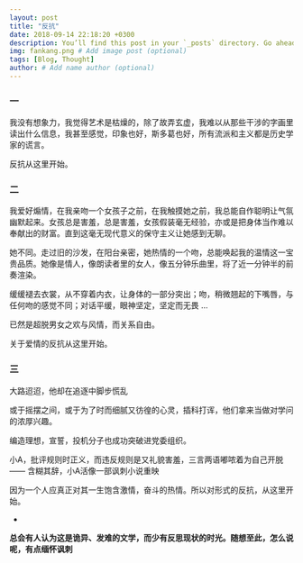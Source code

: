 ```yaml
---
layout: post
title: "反抗"
date: 2018-09-14 22:18:20 +0300
description: You’ll find this post in your `_posts` directory. Go ahead and edit it and re-build the site to see your changes. # Add post description (optional)
img: fankang.png # Add image post (optional)
tags: [Blog, Thought]
author: # Add name author (optional)
---
```




### 一

我没有想象力，我觉得艺术是枯燥的，除了故弄玄虚，我难以从那些干涉的字画里读出什么信息，我甚至感觉，印象也好，斯多葛也好，所有流派和主义都是历史学家的谎言。

反抗从这里开始。





### 二

我爱好煽情，在我亲吻一个女孩子之前，在我触摸她之前，我总能自作聪明让气氛幽默起来。女孩总是害羞，总是害羞，女孩假装毫无经验，亦或是把身体当作难以奉献出的财富。直到这毫无现代意义的保守主义让她感到无聊。

她不同。走过旧的沙发，在阳台亲密，她热情的一个吻，总能唤起我的温情这一宝贵品质。她像是情人，像朗读者里的女人，像五分钟乐曲里，将了近一分钟半的前奏渲染。

缓缓褪去衣裳，从不穿着内衣，让身体的一部分突出；吻，稍微翘起的下嘴唇，与任何吻的感觉不同；对话平缓，眼神坚定，坚定而无畏 ...

已然是超脱男女之欢与风情，而关系自由。

关于爱情的反抗从这里开始。





### 三

大路迢迢，他却在追逐中脚步慌乱

或于摇摆之间，或于为了时而细腻又彷徨的心灵，插科打诨，他们拿来当做对学问的浓厚兴趣。

编造理想，宣誓，投机分子也成功突破进党委组织。

小A，批评规则时正义，而违反规则是又礼貌害羞，三言两语嘟哝着为自己开脱 —— 含糊其辞，小A活像一部讽刺小说重映



因为一个人应真正对其一生饱含激情，奋斗的热情。所以对形式的反抗，从这里开始。





-



**总会有人认为这是诡异、发难的文学，而少有反思现状的时光。随想至此，怎么说呢，有点缅怀讽刺**









